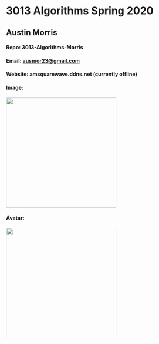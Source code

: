# 3013 Algorithms Spring 2020

## Austin Morris
#### Repo: 3013-Algorithms-Morris
#### Email: ausmor23@gmail.com
#### Website: amsquarewave.ddns.net (currently offline)
#### Image: 
<img src="https://github.com/AMSquareWave/4443-IP-AustinMorris/blob/master/AMorris.jpg" width="300px"></img>

#### Avatar: 
<img src="https://steamuserimages-a.akamaihd.net/ugc/198555163061704296/B26A6F8AD65B099AD5E3CD5F7D0EB25082DBCAF0/" width="300px"></img>
